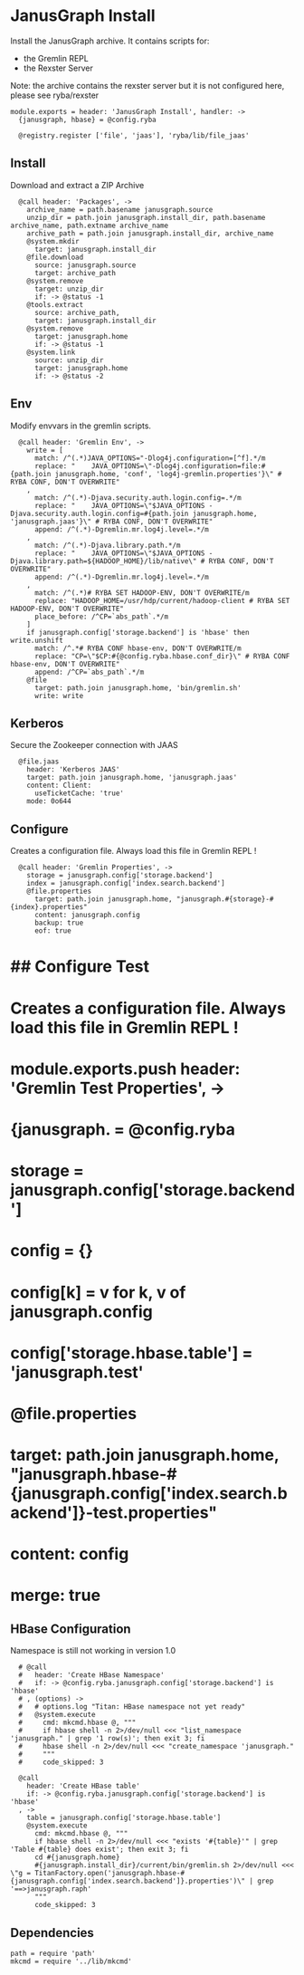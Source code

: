 
# JanusGraph Install

Install the JanusGraph archive. It contains scripts for:
*   the Gremlin REPL
*   the Rexster Server

Note: the archive contains the rexster server but it is not configured here,
please see ryba/rexster

    module.exports = header: 'JanusGraph Install', handler: ->
      {janusgraph, hbase} = @config.ryba

      @registry.register ['file', 'jaas'], 'ryba/lib/file_jaas'

## Install

Download and extract a ZIP Archive

      @call header: 'Packages', ->
        archive_name = path.basename janusgraph.source
        unzip_dir = path.join janusgraph.install_dir, path.basename archive_name, path.extname archive_name
        archive_path = path.join janusgraph.install_dir, archive_name
        @system.mkdir
          target: janusgraph.install_dir
        @file.download
          source: janusgraph.source
          target: archive_path
        @system.remove
          target: unzip_dir
          if: -> @status -1
        @tools.extract
          source: archive_path,
          target: janusgraph.install_dir
        @system.remove
          target: janusgraph.home
          if: -> @status -1
        @system.link
          source: unzip_dir
          target: janusgraph.home
          if: -> @status -2

## Env

Modify envvars in the gremlin scripts.

      @call header: 'Gremlin Env', ->
        write = [
          match: /^(.*)JAVA_OPTIONS="-Dlog4j.configuration=[^f].*/m
          replace: "    JAVA_OPTIONS=\"-Dlog4j.configuration=file:#{path.join janusgraph.home, 'conf', 'log4j-gremlin.properties'}\" # RYBA CONF, DON'T OVERWRITE"
        ,
          match: /^(.*)-Djava.security.auth.login.config=.*/m
          replace: "    JAVA_OPTIONS=\"$JAVA_OPTIONS -Djava.security.auth.login.config=#{path.join janusgraph.home, 'janusgraph.jaas'}\" # RYBA CONF, DON'T OVERWRITE"
          append: /^(.*)-Dgremlin.mr.log4j.level=.*/m
        ,
          match: /^(.*)-Djava.library.path.*/m
          replace: "    JAVA_OPTIONS=\"$JAVA_OPTIONS -Djava.library.path=${HADOOP_HOME}/lib/native\" # RYBA CONF, DON'T OVERWRITE"
          append: /^(.*)-Dgremlin.mr.log4j.level=.*/m
        ,
          match: /^(.*)# RYBA SET HADOOP-ENV, DON'T OVERWRITE/m
          replace: "HADOOP_HOME=/usr/hdp/current/hadoop-client # RYBA SET HADOOP-ENV, DON'T OVERWRITE"
          place_before: /^CP=`abs_path`.*/m
        ]
        if janusgraph.config['storage.backend'] is 'hbase' then write.unshift
          match: /^.*# RYBA CONF hbase-env, DON'T OVERWRITE/m
          replace: "CP=\"$CP:#{@config.ryba.hbase.conf_dir}\" # RYBA CONF hbase-env, DON'T OVERWRITE"
          append: /^CP=`abs_path`.*/m
        @file
          target: path.join janusgraph.home, 'bin/gremlin.sh'
          write: write

## Kerberos

Secure the Zookeeper connection with JAAS

      @file.jaas
        header: 'Kerberos JAAS'
        target: path.join janusgraph.home, 'janusgraph.jaas'
        content: Client:
          useTicketCache: 'true'
        mode: 0o644

## Configure

Creates a configuration file. Always load this file in Gremlin REPL !

      @call header: 'Gremlin Properties', ->
        storage = janusgraph.config['storage.backend']
        index = janusgraph.config['index.search.backend']
        @file.properties
          target: path.join janusgraph.home, "janusgraph.#{storage}-#{index}.properties"
          content: janusgraph.config
          backup: true
          eof: true

# ## Configure Test

# Creates a configuration file. Always load this file in Gremlin REPL !

#     module.exports.push header: 'Gremlin Test Properties', ->
#       {janusgraph. = @config.ryba
#       storage = janusgraph.config['storage.backend']
#       config = {}
#       config[k] = v for k, v of janusgraph.config
#       config['storage.hbase.table'] = 'janusgraph.test'
#       @file.properties
#         target: path.join janusgraph.home, "janusgraph.hbase-#{janusgraph.config['index.search.backend']}-test.properties"
#         content: config
#         merge: true

## HBase Configuration

Namespace is still not working in version 1.0

      # @call
      #   header: 'Create HBase Namespace'
      #   if: -> @config.ryba.janusgraph.config['storage.backend'] is 'hbase'
      # , (options) ->
      #   # options.log "Titan: HBase namespace not yet ready"
      #   @system.execute
      #     cmd: mkcmd.hbase @, """
      #     if hbase shell -n 2>/dev/null <<< "list_namespace 'janusgraph." | grep '1 row(s)'; then exit 3; fi
      #     hbase shell -n 2>/dev/null <<< "create_namespace 'janusgraph."
      #     """
      #     code_skipped: 3

      @call
        header: 'Create HBase table'
        if: -> @config.ryba.janusgraph.config['storage.backend'] is 'hbase'
      , ->
        table = janusgraph.config['storage.hbase.table']
        @system.execute
          cmd: mkcmd.hbase @, """
          if hbase shell -n 2>/dev/null <<< "exists '#{table}'" | grep 'Table #{table} does exist'; then exit 3; fi
          cd #{janusgraph.home}
          #{janusgraph.install_dir}/current/bin/gremlin.sh 2>/dev/null <<< \"g = TitanFactory.open('janusgraph.hbase-#{janusgraph.config['index.search.backend']}.properties')\" | grep '==>janusgraph.raph'
          """
          code_skipped: 3

## Dependencies

    path = require 'path'
    mkcmd = require '../lib/mkcmd'
